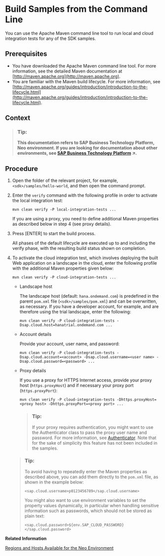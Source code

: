 <!-- loioad423da413994430bfd9564633f7bc52 -->

# Build Samples from the Command Line

You can use the Apache Maven command line tool to run local and cloud integration tests for any of the SDK samples.



## Prerequisites

-   You have downloaded the Apache Maven command line tool. For more information, see the detailed Maven documentation at [http://maven.apache.org](http://maven.apache.org).
-   You are familiar with the Maven build lifecycle. For more information, see [http://maven.apache.org/guides/introduction/introduction-to-the-lifecycle.html](http://maven.apache.org/guides/introduction/introduction-to-the-lifecycle.html).



## Context

> ### Tip:  
> **This documentation refers to SAP Business Technology Platform, Neo environment. If you are looking for documentation about other environments, see [SAP Business Technology Platform](https://help.sap.com/viewer/65de2977205c403bbc107264b8eccf4b/Cloud/en-US/6a2c1ab5a31b4ed9a2ce17a5329e1dd8.html "SAP Business Technology Platform (SAP BTP) is an integrated offering comprised of four technology portfolios: database and data management, application development and integration, analytics, and intelligent technologies. The platform offers users the ability to turn data into business value, compose end-to-end business processes, and build and extend SAP applications quickly.") :arrow_upper_right:.**



## Procedure

1.  Open the folder of the relevant project, for example, `<sdk>/samples/hello-world`, and then open the command prompt.

2.  Enter the `verify` command with the following profile in order to activate the local integration test:

    ```
    mvn clean verify -P local-integration-tests ...
    ```

    If you are using a proxy, you need to define additional Maven properties as described below in step 4 \(see proxy details\).

3.  Press [ENTER\] to start the build process.

    All phases of the default lifecycle are executed up to and including the verify phase, with the resulting build status shown on completion.

4.  To activate the cloud integration test, which involves deploying the built Web application on a landscape in the cloud, enter the following profile with the additional Maven properties given below:

    ```
    mvn clean verify -P cloud-integration-tests ...
    ```

    -   Landscape host

        The landscape host \(default: `hana.ondemand.com`\) is predefined in the parent `pom.xml` file \(`<sdk>/samples/pom.xml`\) and can be overwritten, as necessary. If you have a developer account, for example, and are therefore using the trial landscape, enter the following:

        ```
        mvn clean verify -P cloud-integration-tests -Dsap.cloud.host=hanatrial.ondemand.com ...
        ```

    -   Account details

        Provide your account, user name, and password:

        ```
        mvn clean verify -P cloud-integration-tests -Dsap.cloud.account=<account> -Dsap.cloud.username=<user name> -Dsap.cloud.password=<password> ...
        ```

    -   Proxy details

        If you use a proxy for HTTPS Internet access, provide your proxy host \(`https.proxyHost`\) and if necessary your proxy port \(`https.proxyPort`\):

        ```
        mvn clean verify -P cloud-integration-tests -Dhttps.proxyHost=<proxy host> -Dhttps.proxyPort=<proxy port> ...
        ```

        > ### Tip:  
        > If your proxy requires authentication, you might want to use the Authenticator class to pass the proxy user name and password. For more information, see [Authenticator](http://docs.oracle.com/javase/7/docs/api/java/net/Authenticator.html). Note that for the sake of simplicity this feature has not been included in the samples.


    > ### Tip:  
    > To avoid having to repeatedly enter the Maven properties as described above, you can add them directly to the `pom.xml` file, as shown in the example below:
    > 
    > ```
    > <sap.cloud.username>p0123456789</sap.cloud.username>
    > ```
    > 
    > You might also want to use environment variables to set the property values dynamically, in particular when handling sensitive information such as passwords, which should not be stored as plain text:
    > 
    > ```
    > <sap.cloud.password>${env.SAP_CLOUD_PASSWORD}</sap.cloud.password>
    > ```


**Related Information**  


[Regions and Hosts Available for the Neo Environment](../10-concepts-neo/regions-and-hosts-available-for-the-neo-environment-d722f7c.md "Each region represents a geographical location (for example, Europe, US East) where applications, data, or services are hosted.")

